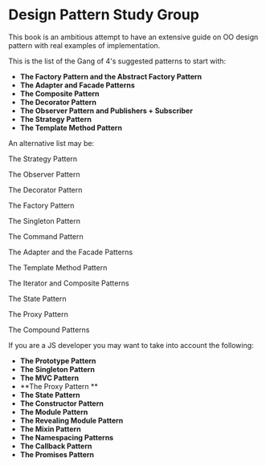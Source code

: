 # Design Pattern Study Group

This book is an ambitious attempt to have an extensive guide on OO design pattern with real examples of implementation.



This is the list of the Gang of 4's suggested patterns to start with:

* **The Factory Pattern and the Abstract Factory Pattern**
* **The Adapter and Facade Patterns**
* **The Composite Pattern**
* **The Decorator Pattern**
* **The Observer Pattern and  Publishers + Subscriber**
* **The Strategy Pattern**
* **The Template Method Pattern**

An alternative list may be:

The Strategy Pattern

The Observer Pattern

The Decorator Pattern

The Factory Pattern

The Singleton Pattern

The Command Pattern

The Adapter and the Facade Patterns

The Template Method Pattern

The Iterator and Composite Patterns

The State Pattern

The Proxy Pattern

The Compound Patterns

If you are a JS developer you may want to take into account the following:

* **The Prototype Pattern**
* **The Singleton Pattern**
* **The MVC Pattern**
* **The Proxy Pattern **
* **The State Pattern**
* **The Constructor Pattern**
* **The Module Pattern**
* **The Revealing Module Pattern**
* **The Mixin Pattern**
* **The Namespacing Patterns**
* **The Callback Pattern**
* **The Promises Pattern**



